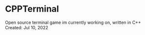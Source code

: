 # CPPTerminal
Open source terminal game im currently working on, written in C++
Created: Jul 10, 2022
